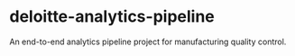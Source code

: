 # deloitte-analytics-pipeline
An end-to-end analytics pipeline project for manufacturing quality control.
